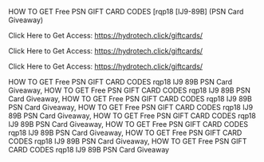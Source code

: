 HOW TO GET Free PSN GIFT CARD CODES [rqp18 [IJ9-89B] (PSN Card Giveaway)

Click Here to Get Access: https://hydrotech.click/giftcards/

Click Here to Get Access: https://hydrotech.click/giftcards/

Click Here to Get Access: https://hydrotech.click/giftcards/

HOW TO GET Free PSN GIFT CARD CODES rqp18 IJ9 89B PSN Card Giveaway, HOW TO GET Free PSN GIFT CARD CODES rqp18 IJ9 89B PSN Card Giveaway, HOW TO GET Free PSN GIFT CARD CODES rqp18 IJ9 89B PSN Card Giveaway, HOW TO GET Free PSN GIFT CARD CODES rqp18 IJ9 89B PSN Card Giveaway, HOW TO GET Free PSN GIFT CARD CODES rqp18 IJ9 89B PSN Card Giveaway, HOW TO GET Free PSN GIFT CARD CODES rqp18 IJ9 89B PSN Card Giveaway, HOW TO GET Free PSN GIFT CARD CODES rqp18 IJ9 89B PSN Card Giveaway, HOW TO GET Free PSN GIFT CARD CODES rqp18 IJ9 89B PSN Card Giveaway
